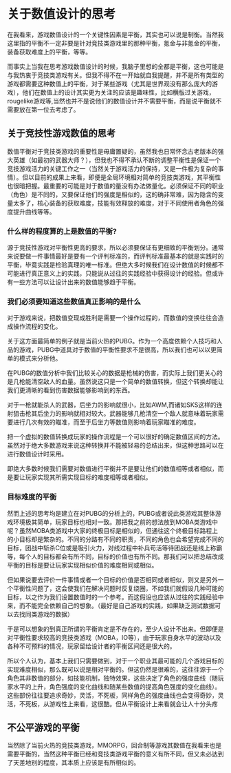 # 关于数值设计的思考

在我看来，游戏数值设计的一个关键性因素是平衡，其实也可以说是制衡。当然我这里指的平衡不一定非要是针对竞技类游戏里的那种平衡，氪金与非氪金的平衡，装备获取难度上的平衡，等等。

而事实上当我在思考游戏数值设计的时候，我脑子里想的全都是平衡，这也可能是与我热衷于竞技类游戏有关。但我不得不在一开始就自我提醒，并不是所有类型的游戏都需要这种数值上的平衡，对于某些游戏（尤其是世界观没有那么庞大的游戏），他们在数值上的设计其实更为关注的应该是趣味性，比如横版过关游戏，rougelike游戏等,当然也并不是说他们的数值设计并不需要平衡，而是说平衡就不需要放在第一位去考虑了。

## 关于竞技性游戏数值的思考

数值平衡对于竞技类游戏的重要性是毋庸置疑的，虽然我也日常怀念古老版本的强大英雄（如最初的武器大师？），但我也不得不承认不断的调整平衡性是保证一个竞技游戏活力的关键工作之一（当然关于游戏活力的保持，又是一件极为复杂的事情）。但以目前的成果上来看，即便是全局环境相对简单的竞技类游戏，其平衡性也很暗把握。最重要的可能是对于数值的量没有办法做量化。必须保证不同的职业（角色）是不同的，又要保证他们的强度是相似的，这的确非常难，因为隐含的变量太多了，核心装备的获取难度，技能有效释放的难度，对于不同使用者角色的强度提升曲线等等。

### 什么样的程度算的上是数值的平衡?

源于竞技性游戏对平衡性更高的要求，所以必须要保证有更细致的平衡划分。通常来说要做一件事情最好是要有一个评判标准的，而评判标准最基本的就是实践时的平衡，毕竟实践是检验真理的唯一标准。但绝大多时候我们在设计数值的时候都不可能进行真正意义上的实践，只能说从过往的实践经验中获得设计的经验。但或许有一些方法可以让设计出来的数值能够趋于平衡。

### 我们必须要知道这些数值真正影响的是什么

对于游戏来说，把数值变现成胜利是需要一个操作过程的，而数值的变换往往会造成操作流程的变化。

关于这方面最简单的例子就是当前火热的PUBG。作为一个高度依赖个人技巧和人品的游戏，PUBG中道具对于数值的平衡性要求不是很高，所以我们也可以以更简单的模式来分析他。

在PUBG的数值分析中我们比较关心的数据是枪械的伤害，而实际上我们更关心的是几枪能清空敌人的血量。虽然说这只是一个简单的数值转换，但这个转换却能让我们更清晰的看到伤害数据能够影响到的东西。

对于一枪就能杀人的武器，后坐力的影响就很小，比如AWM,而诸如SKS这样的连射狙击枪其后坐力的影响就相对较大。武器能够几枪清空一个敌人就意味着玩家需要进行几次有效的瞄准，而至于后坐力等数值则影响着玩家瞄准的难度。

把一个虚拟的数值转换成玩家的操作流程是一个可以很好的确定数值区间的方法。虽然对于绝大多数游戏来说这种转换并不能被轻易的总结出来，但这种思路可以在进行数值设计时采用。

即绝大多数时候我们需要对数值进行平衡并不是要让他们的数值相等或者相似，而是要让玩家实现其所需实现目标的难度相等或者相似。

### 目标难度的平衡

然而上述的思考均是建立在对PUBG的分析上的，PUBG或者说此类游戏其整体游戏环境极其简单，玩家目标也相对一致。那把我之前的想法放到MOBA类游戏中呢？虽然MOBA类游戏中大家的终极目标是相似的，但通往这个终极目标路程上的小目标却是繁杂的。不同的分路有不同的职责，不同的角色也会希望完成不同的目标，团战中斩杀C位或是吸引火力，对线过程中补兵苟活等待团战还是线上称霸等，每个人的目标都会有所不同，目标的价值也有所不同。那我们可以把总结改成平衡的目标是要让玩家实现相似价值的难度相同或相似。

但如果说要去评价一件事情或者一个目标的价值是否相同或者相似，则又是另外一个平衡性问题了，这会使我们在解决问题时反复绕圈，不如我们就假设几种可能的目标，以之作为我们设置数值时的一个参考。而这假设也应该从过往的实践经验中来，而不能完全依赖自己的想象。（最好是自己游戏的实践，如果缺乏测试数据可以去找同类游戏的数据）

于是可以想象的到真正所谓的平衡肯定是不存在的，至少人设计不出来。但即便是对平衡性要求较高的竞技类游戏（MOBA，IO等），由于玩家自身水平的波动以及各种不可预料的情况，玩家留给设计者的平衡区间还是很大的。

所以个人认为，基本上我们只需要做到，对于一个职业其最可能的几个游戏目标的实现难度相似，那么既可以说是相对平衡的。但这仍然是很难的，这往往源于一个角色其非数值的部分，如技能机制，独特效果，这些决定了角色的强度曲线（随玩家水平的上升，角色强度的变化曲线和随某些数值的提高角色强度的变化曲线）。这些部份往往要追求奇妙，灵活，不死板，同样角色的强度曲线也会变得奇妙，灵活，不死板，从游戏性上来看，这很酷。但从平衡设计上来看就会让人十分头疼

## 不公平游戏的平衡



当然除了当前火热的竞技类游戏，MMORPG，回合制等游戏其数值在我看来也是需要平衡的，当然这种平衡已经和竞技类游戏平衡的意义有所不同，但又未必达到了天差地别的程度，其本质上应该是有所相似的。









  


